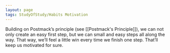 ```yaml
---
layout: page
tags: StudyOfStudy/Habits Motivation 
---
```


Building on Postmack’s principle (see [[Postmack's Principle]]), we can not only create an easy first step, but we can small and easy steps all along the way. That way, we’ll feel a little win every time we finish one step. That’ll keep us motivated for sure.